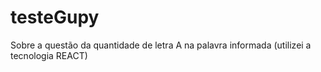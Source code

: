 # testeGupy
Sobre a questão da quantidade de letra A na palavra informada (utilizei a tecnologia REACT)
